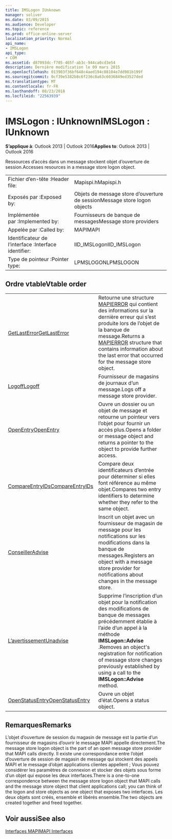 ```yaml
---
title: IMSLogon IUnknown
manager: soliver
ms.date: 03/09/2015
ms.audience: Developer
ms.topic: reference
ms.prod: office-online-server
localization_priority: Normal
api_name:
- IMSLogon
api_type:
- COM
ms.assetid: d87093dc-f705-465f-ab3c-944ca0cd3e54
description: Dernière modification le 09 mars 2015
ms.openlocfilehash: 013903f36bf648c4aed194c88104e7dd981b199f
ms.sourcegitcommit: 0cf39e5382b8c6f236c8a63c6036849ed3527ded
ms.translationtype: MT
ms.contentlocale: fr-FR
ms.lasthandoff: 08/23/2018
ms.locfileid: "22563939"
---
```

# <a name="imslogon--iunknown"></a><span data-ttu-id="6832b-103">IMSLogon : IUnknown</span><span class="sxs-lookup"><span data-stu-id="6832b-103">IMSLogon : IUnknown</span></span>

  
  
<span data-ttu-id="6832b-104">**S’applique à**: Outlook 2013 | Outlook 2016</span><span class="sxs-lookup"><span data-stu-id="6832b-104">**Applies to**: Outlook 2013 | Outlook 2016</span></span> 
  
<span data-ttu-id="6832b-105">Ressources d’accès dans un message stockent objet d’ouverture de session.</span><span class="sxs-lookup"><span data-stu-id="6832b-105">Accesses resources in a message store logon object.</span></span>
  
|||
|:-----|:-----|
|<span data-ttu-id="6832b-106">Fichier d’en-tête :</span><span class="sxs-lookup"><span data-stu-id="6832b-106">Header file:</span></span>  <br/> |<span data-ttu-id="6832b-107">Mapispi.h</span><span class="sxs-lookup"><span data-stu-id="6832b-107">Mapispi.h</span></span>  <br/> |
|<span data-ttu-id="6832b-108">Exposés par :</span><span class="sxs-lookup"><span data-stu-id="6832b-108">Exposed by:</span></span>  <br/> |<span data-ttu-id="6832b-109">Objets de message store d’ouverture de session</span><span class="sxs-lookup"><span data-stu-id="6832b-109">Message store logon objects</span></span>  <br/> |
|<span data-ttu-id="6832b-110">Implémentée par :</span><span class="sxs-lookup"><span data-stu-id="6832b-110">Implemented by:</span></span>  <br/> |<span data-ttu-id="6832b-111">Fournisseurs de banque de messages</span><span class="sxs-lookup"><span data-stu-id="6832b-111">Message store providers</span></span>  <br/> |
|<span data-ttu-id="6832b-112">Appelée par :</span><span class="sxs-lookup"><span data-stu-id="6832b-112">Called by:</span></span>  <br/> |<span data-ttu-id="6832b-113">MAPI</span><span class="sxs-lookup"><span data-stu-id="6832b-113">MAPI</span></span>  <br/> |
|<span data-ttu-id="6832b-114">Identificateur de l’interface :</span><span class="sxs-lookup"><span data-stu-id="6832b-114">Interface identifier:</span></span>  <br/> |<span data-ttu-id="6832b-115">IID_IMSLogon</span><span class="sxs-lookup"><span data-stu-id="6832b-115">IID_IMSLogon</span></span>  <br/> |
|<span data-ttu-id="6832b-116">Type de pointeur :</span><span class="sxs-lookup"><span data-stu-id="6832b-116">Pointer type:</span></span>  <br/> |<span data-ttu-id="6832b-117">LPMSLOGON</span><span class="sxs-lookup"><span data-stu-id="6832b-117">LPMSLOGON</span></span>  <br/> |
   
## <a name="vtable-order"></a><span data-ttu-id="6832b-118">Ordre vtable</span><span class="sxs-lookup"><span data-stu-id="6832b-118">Vtable order</span></span>

|||
|:-----|:-----|
|[<span data-ttu-id="6832b-119">GetLastError</span><span class="sxs-lookup"><span data-stu-id="6832b-119">GetLastError</span></span>](imslogon-getlasterror.md) <br/> |<span data-ttu-id="6832b-120">Retourne une structure [MAPIERROR](mapierror.md) qui contient des informations sur la dernière erreur qui s’est produite lors de l’objet de la banque de message.</span><span class="sxs-lookup"><span data-stu-id="6832b-120">Returns a [MAPIERROR](mapierror.md) structure that contains information about the last error that occurred for the message store object.</span></span>  <br/> |
|[<span data-ttu-id="6832b-121">Logoff</span><span class="sxs-lookup"><span data-stu-id="6832b-121">Logoff</span></span>](imslogon-logoff.md) <br/> |<span data-ttu-id="6832b-122">Fournisseur de magasins de journaux d’un message.</span><span class="sxs-lookup"><span data-stu-id="6832b-122">Logs off a message store provider.</span></span>  <br/> |
|[<span data-ttu-id="6832b-123">OpenEntry</span><span class="sxs-lookup"><span data-stu-id="6832b-123">OpenEntry</span></span>](imslogon-openentry.md) <br/> |<span data-ttu-id="6832b-124">Ouvre un dossier ou un objet de message et retourne un pointeur vers l’objet pour fournir un accès plus.</span><span class="sxs-lookup"><span data-stu-id="6832b-124">Opens a folder or message object and returns a pointer to the object to provide further access.</span></span>  <br/> |
|[<span data-ttu-id="6832b-125">CompareEntryIDs</span><span class="sxs-lookup"><span data-stu-id="6832b-125">CompareEntryIDs</span></span>](imslogon-compareentryids.md) <br/> |<span data-ttu-id="6832b-126">Compare deux identificateurs d’entrée pour déterminer si elles font référence au même objet.</span><span class="sxs-lookup"><span data-stu-id="6832b-126">Compares two entry identifiers to determine whether they refer to the same object.</span></span>  <br/> |
|[<span data-ttu-id="6832b-127">Conseiller</span><span class="sxs-lookup"><span data-stu-id="6832b-127">Advise</span></span>](imslogon-advise.md) <br/> |<span data-ttu-id="6832b-128">Inscrit un objet avec un fournisseur de magasin de message pour les notifications sur les modifications dans la banque de messages.</span><span class="sxs-lookup"><span data-stu-id="6832b-128">Registers an object with a message store provider for notifications about changes in the message store.</span></span>  <br/> |
|[<span data-ttu-id="6832b-129">L’avertissement</span><span class="sxs-lookup"><span data-stu-id="6832b-129">Unadvise</span></span>](imslogon-unadvise.md) <br/> |<span data-ttu-id="6832b-130">Supprime l’inscription d’un objet pour la notification des modifications de banque de messages précédemment établie à l’aide d’un appel à la méthode **IMSLogon::Advise** .</span><span class="sxs-lookup"><span data-stu-id="6832b-130">Removes an object's registration for notification of message store changes previously established by using a call to the **IMSLogon::Advise** method.</span></span>  <br/> |
|[<span data-ttu-id="6832b-131">OpenStatusEntry</span><span class="sxs-lookup"><span data-stu-id="6832b-131">OpenStatusEntry</span></span>](imslogon-openstatusentry.md) <br/> |<span data-ttu-id="6832b-132">Ouvre un objet d’état.</span><span class="sxs-lookup"><span data-stu-id="6832b-132">Opens a status object.</span></span>  <br/> |
   
## <a name="remarks"></a><span data-ttu-id="6832b-133">Remarques</span><span class="sxs-lookup"><span data-stu-id="6832b-133">Remarks</span></span>

<span data-ttu-id="6832b-134">L’objet d’ouverture de session du magasin de message est la partie d’un fournisseur de magasins d’ouvrir le message MAPI appelle directement.</span><span class="sxs-lookup"><span data-stu-id="6832b-134">The message store logon object is the part of an open message store provider that MAPI calls directly.</span></span> <span data-ttu-id="6832b-135">Il existe une correspondance entre l’objet d’ouverture de session de magasin de message qui stockent des appels MAPI et le message d’objet applications clientes appellent ; Vous pouvez considérer les paramètres de connexion et stocker des objets sous forme d’un objet qui expose les deux interfaces.</span><span class="sxs-lookup"><span data-stu-id="6832b-135">There is a one-to-one correspondence between the message store logon object that MAPI calls and the message store object that client applications call; you can think of the logon and store objects as one object that exposes two interfaces.</span></span> <span data-ttu-id="6832b-136">Les deux objets sont créés, ensemble et libérés ensemble.</span><span class="sxs-lookup"><span data-stu-id="6832b-136">The two objects are created together and freed together.</span></span>
  
## <a name="see-also"></a><span data-ttu-id="6832b-137">Voir aussi</span><span class="sxs-lookup"><span data-stu-id="6832b-137">See also</span></span>



[<span data-ttu-id="6832b-138">Interfaces MAPI</span><span class="sxs-lookup"><span data-stu-id="6832b-138">MAPI Interfaces</span></span>](mapi-interfaces.md)

